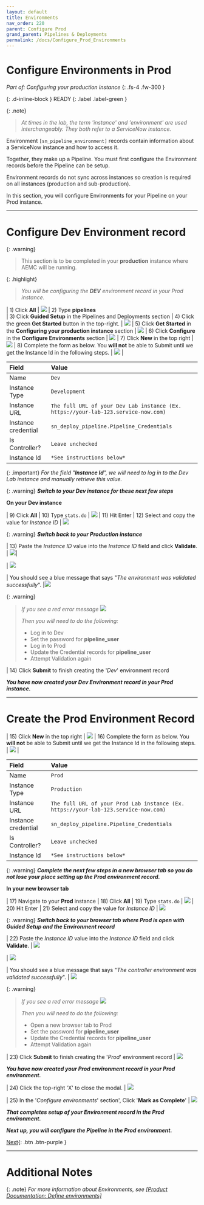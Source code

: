 ```yaml
---
layout: default
title: Environments
nav_order: 220
parent: Configure Prod
grand_parent: Pipelines & Deployments
permalink: /docs/Configure_Prod_Environments
---
```


# Configure Environments in Prod 
*Part of: Configuring your production instance*
{: .fs-4 .fw-300 }

{: .d-inline-block }
READY
{: .label .label-green }

{: .note}
> *At times in the lab, the term 'instance' and 'environment' are used interchangeably.  They both refer to a ServiceNow instance.*

Environment ```[sn_pipeline_environment]``` records contain information about a ServiceNow instance and how to access it. 

Together, they make up a Pipeline. You must first configure the Environment records before the Pipeline can be setup. 

Environment records do not sync across instances so creation is required on all instances (production and sub-production).

In this section, you will configure Environments for your Pipeline on your Prod instance. 

---

# Configure Dev Environment record 

{: .warning}
>This section is to be completed in your **production** instance where AEMC will be running.

{: .highlight}
> *You will be configuring the **DEV** environment record in your Prod instance.*

| 1) Click **All** | ![](../assets/images/2023-03-07-15-05-18.png)
| 2) Type **pipelines**  
| 3) Click **Guided Setup** in the Pipelines and Deployments section 
| 4) Click the green **Get Started** button in the top-right. | ![](../assets/images/2023-03-07-15-23-27.png)
| 5) Click **Get Started** in the **Configuring your production instance** section | ![](../assets/images/2023-03-07-15-22-52.png)
| 6) Click **Configure** in the **Configure Environments** section  | ![](../assets/images/2023-03-09-15-28-57.png)
| 7) Click **New** in the top right | ![](../assets/images/2023-03-09-15-29-57.png)
| 8) Complete the form as below.  You **will not** be able to Submit until we get the Instance Id in the following steps. | ![](../assets/images/2023-03-09-15-32-08.png) |

| Field | Value |
|:---|:---|
| Name | ```Dev``` |
| Instance Type| ```Development``` |
| Instance URL | ```The full URL of your Dev Lab instance (Ex. https://your-lab-123.service-now.com)``` |
| Instance credential | ```sn_deploy_pipeline.Pipeline_Credentials``` |
| Is Controller? | ```Leave unchecked``` |
| Instance Id | ```*See instructions below*``` |

{: .important}
*For the field "**Instance Id**", we will need to log in to the Dev Lab instance and manually retrieve this value.*

{: .warning}
***Switch to your Dev instance for these next few steps***

**On your Dev instance**

| 9) Click **All** 
| 10) Type ```stats.do``` | ![](../assets/images/2023-03-10-16-31-47.png) 
| 11) Hit Enter
| 12) Select and copy the value for *Instance ID* | ![](../assets/images/2023-03-09-15-39-10.png)

{: .warning}
***Switch back to your Production instance***

| 13) Paste the *Instance ID* value into the *Instance ID* field and click **Validate**. | ![](../assets/images/2023-03-09-15-49-48.png)|

| ![](../assets/images/2023-03-09-15-50-27.png)

| You should see a blue message that says "*The environment was validated successfully*". |![](../assets/images/2023-03-09-15-51-38.png)

{: .warning}
> *If you see a red error message*
> ![](../assets/images/2023-03-09-15-53-40.png)
>
> *Then you will need to do the following:*
> - Log in to Dev
> - Set the password for **pipeline_user**
> - Log in to Prod
> - Update the Credential records for **pipeline_user**
> - Attempt Validation again

| 14) Click **Submit** to finish creating the '*Dev*' environment record

***You have now created your Dev Environment record in your Prod instance.***

---

# Create the Prod Environment Record

| 15) Click **New** in the top right | ![](../assets/images/2023-03-09-15-29-57.png)
| 16) Complete the form as below.  You **will not** be able to Submit until we get the Instance Id in the following steps. | ![](../assets/images/2023-03-09-15-32-08.png) |

| Field | Value |
|:---|:---|
| Name | ```Prod``` |
| Instance Type| ```Production``` |
| Instance URL | ```The full URL of your Prod Lab instance (Ex. https://your-lab-123.service-now.com)``` |
| Instance credential | ```sn_deploy_pipeline.Pipeline_Credentials``` |
| Is Controller? | ```Leave unchecked``` |
| Instance Id | ```*See instructions below*``` |

{: .warning}
***Complete the next few steps in a new browser tab so you do not lose your place setting up the Prod environment record.***

**In your new browser tab**

| 17) Navigate to your **Prod** instance
| 18) Click **All** 
| 19) Type ```stats.do``` | ![](../assets/images/2023-03-10-16-31-47.png) 
| 20) Hit Enter
| 21) Select and copy the value for *Instance ID* | ![](../assets/images/2023-03-09-15-39-10.png)

{: .warning}
***Switch back to your browser tab where Prod is open with Guided Setup and the Environment record***

| 22) Paste the *Instance ID* value into the *Instance ID* field and click **Validate**. | ![](../assets/images/2023-03-12-16-58-04.png)

| ![](../assets/images/2023-03-09-15-50-27.png)

| You should see a blue message that says "*The controller environment was validated successfully*". | ![](../assets/images/2023-03-12-17-05-44.png)

{: .warning}
> *If you see a red error message*
> ![](../assets/images/2023-03-09-15-53-40.png)
>
> *Then you will need to do the following:*
> - Open a new browser tab to Prod
> - Set the password for **pipeline_user**
> - Update the Credential records for **pipeline_user**
> - Attempt Validation again

| 23) Click **Submit** to finish creating the '*Prod*' environment record | ![](../assets/images/2023-03-12-16-59-46.png)

***You have now created your Prod environment record in your Prod environment.***

| 24) Click the top-right 'X' to close the modal. | ![](../assets/images/2023-03-12-17-09-24.png)

| 25) In the '*Configure environments*' section', Click '**Mark as Complete**' | ![](../assets/images/2023-03-12-17-10-18.png)


***That completes setup of your Environment record in the Prod environment.***

***Next up, you will configure the Pipeline in the Prod environment.***

[Next][NEXT]{: .btn .btn-purple }

--- 
# Additional Notes

{: .note}
*For more information about Environments, see [[Product Documentation: Define environments]](https://docs.servicenow.com/csh?topicname=create-environment.html)*

[NEXT]: /docs/Configure_Prod_Pipeline